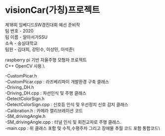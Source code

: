 # visionCar(가칭)프로젝트

제18회 임베디드SW경진대회 예선 준비작\
팀 번호 - 2020\
팀 이름 - 알아서가SSU\
소속 - 숭실대학교\
팀원 - 김대희, 강민수, 이상민, 이석준\


raspberry pi 기반 자율주행 모형차 프로젝트\
C++ OpenCV 사용.\


-CustomPicar.h \
-CustomPicar.cpp : 라즈베리파이 개발환경 구축 클래스 \
-Driving_DH.h \
-Driving_DH.cpp : 차선인식 및 주행 클래스 \
-DetectColorSign.h \
-DetectColorSign.cpp : 신호등 인식 및 우선정지 신호 감지 클래스 \
-Calibration.h : 카메라 캘리브레이션 코드 \
-SM_drivingAngle.h\
-SM_drivingAngle.cpp : 터널 인식 및 회전교차로 주행 클래스.\
-main.cpp : 위 클래스 포함 및 수직,수평주차 그리고 장애물 추월 코드 포함 통합코드\
